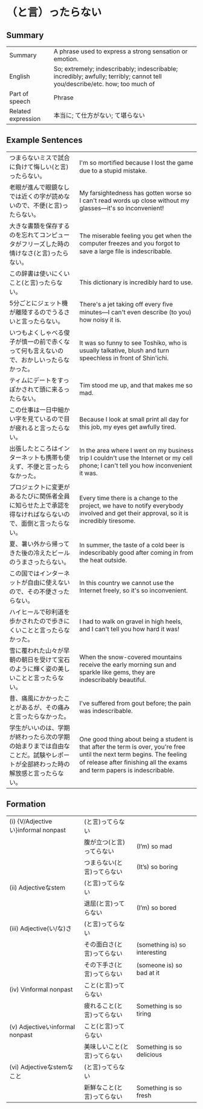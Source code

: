 # （と言）ったらない

## Summary

<table><tr>   <td>Summary</td>   <td>A phrase used to express a strong sensation or emotion.</td></tr><tr>   <td>English</td>   <td>So; extremely; indescribably; indescribable; incredibly; awfully; terribly; cannot tell you/describe/etc. how; too much of</td></tr><tr>   <td>Part of speech</td>   <td>Phrase</td></tr><tr>   <td>Related expression</td>   <td>本当に; て仕方がない; て堪らない</td></tr></table>

## Example Sentences

<table><tr>   <td>つまらないミスで試合に負けて悔しい(と言)ったらない。</td>   <td>I'm so mortiﬁed because I lost the game due to a stupid mistake.</td></tr><tr>   <td>老眼が進んで眼鏡なしでは近くの字が読めないので、不便(と言)ったらない。</td>   <td>My farsightedness has gotten worse so I can't read words up close without my glasses—it's so inconvenient!</td></tr><tr>   <td>大きな書類を保存するのを忘れてコンピュータがフリーズした時の情けなさ(と言)ったらない。</td>   <td>The miserable feeling you get when the computer freezes and you forgot to save a large ﬁle is indescribable.</td></tr><tr>   <td>この辞書は使いにくいこと(と言)ったらない。</td>   <td>This dictionary is incredibly hard to use.</td></tr><tr>   <td>5分ごとにジェット機が離陸するのでうるさいと言ったらない。</td>   <td>There's a jet taking off every ﬁve minutes—I can't even describe (to you) how noisy it is.</td></tr><tr>   <td>いつもよくしゃべる俊子が慎一の前で赤くなって何も言えないので、おかしいったらなかった。</td>   <td>It was so funny to see Toshiko, who is usually talkative, blush and turn speechless in front of Shin'ichi.</td></tr><tr>   <td>ティムにデートをすっぽかされて頭に来るったらない。</td>   <td>Tim stood me up, and that makes me so mad.</td></tr><tr>   <td>この仕事は一日中細かい字を見ているので目が疲れると言ったらない。</td>   <td>Because I look at small print all day for this job, my eyes get awfully tired.</td></tr><tr>   <td>出張したところはインターネットも携帯も使えず、不便と言ったらなかった。</td>   <td>In the area where I went on my business trip I couldn't use the Internet or my cell phone; I can't tell you how inconvenient it was.</td></tr><tr>   <td>プロジェクトに変更があるたびに関係者全員に知らせた上で承認を得なければならないので、面倒と言ったらない。</td>   <td>Every time there is a change to the project, we have to notify everybody involved and get their approval, so it is incredibly tiresome.</td></tr><tr>   <td>夏、暑い外から帰ってきた後の冷えたビールのうまさったらない。</td>   <td>In summer, the taste of a cold beer is indescribably good after coming in from the heat outside.</td></tr><tr>   <td>この国ではインターネットが自由に使えないので、その不便さったらない。</td>   <td>In this country we cannot use the Internet freely, so it's so inconvenient.</td></tr><tr>   <td>ハイヒールで砂利道を歩かされたので歩きにくいことと言ったらなかった。</td>   <td>I had to walk on gravel in high heels, and I can't tell you how hard it was!</td></tr><tr>   <td>雪に覆われた山々が早朝の朝日を受けて宝石のように輝く姿の美しいことと言ったらない。</td>   <td>When the snow-covered mountains receive the early morning sun and sparkle like gems, they are indescribably beautiful.</td></tr><tr>   <td>昔、痛風にかかったことがあるが、その痛みと言ったらなかった。</td>   <td>I've suffered from gout before; the pain was indescribable.</td></tr><tr>   <td>学生がいいのは、学期が終わったら次の学期の始まりまでは自由なことだ。試験やレポートが全部終わった時の解放感と言ったらない。</td>   <td>One good thing about being a student is that after the term is over, you're free until the next term begins. The feeling of release after ﬁnishing all the exams and term papers is indescribable.</td></tr></table>

## Formation

<table class="table"><tbody><tr class="tr head"><td class="td"><span class="numbers">(i)</span> <span class="bold">{V/Adjectiveい}informal nonpast</span></td><td class="td"><span>(</span><span class="concept">と言</span>)<span class="concept">ってらない</span></td><td class="td"></td></tr><tr class="tr"><td class="td"></td><td class="td"><span>腹が立つ(</span><span class="concept">と言</span>)<span class="concept">ってらない</span></td><td class="td"><span>(I’m) so mad</span></td></tr><tr class="tr"><td class="td"></td><td class="td"><span>つまらない(</span><span class="concept">と言</span>)<span class="concept">ってらない</span></td><td class="td"><span>(It’s) so boring</span></td></tr><tr class="tr head"><td class="td"><span class="numbers">(ii)</span> <span class="bold">Adjectiveなstem</span></td><td class="td"><span>(</span><span class="concept">と言</span>)<span class="concept">ってらない</span></td><td class="td"></td></tr><tr class="tr"><td class="td"></td><td class="td"><span>退屈(</span><span class="concept">と言</span>)<span class="concept">ってらない</span></td><td class="td"><span>(I’m) so bored</span></td></tr><tr class="tr head"><td class="td"><span class="numbers">(iii)</span> <span class="bold">Adjective(い/な)さ</span></td><td class="td"><span>(</span><span class="concept">と言</span>)<span class="concept">ってらない</span></td><td class="td"></td></tr><tr class="tr"><td class="td"></td><td class="td"><span>その面白さ(</span><span class="concept">と言</span>)<span class="concept">ってらない</span></td><td class="td"><span>(something is) so interesting</span></td></tr><tr class="tr"><td class="td"></td><td class="td"><span>その下手さ(</span><span class="concept">と言</span>)<span class="concept">ってらない</span></td><td class="td"><span>(someone is) so bad at it</span></td></tr><tr class="tr head"><td class="td"><span class="numbers">(iv)</span> <span class="bold">Vinformal nonpast</span></td><td class="td"><span>こと(</span><span class="concept">と言</span>)<span class="concept">ってらない</span></td><td class="td"></td></tr><tr class="tr"><td class="td"></td><td class="td"><span>疲れること(</span><span class="concept">と言</span>)<span class="concept">ってらない</span></td><td class="td"><span>Something is so tiring</span></td></tr><tr class="tr head"><td class="td"><span class="numbers">(v)</span> <span class="bold">Adjectiveいinformal nonpast</span></td><td class="td"><span>こと(</span><span class="concept">と言</span>)<span class="concept">ってらない</span></td><td class="td"></td></tr><tr class="tr"><td class="td"></td><td class="td"><span>美味しいこと(</span><span class="concept">と言</span>)<span class="concept">ってらない</span></td><td class="td"><span>Something is so delicious</span></td></tr><tr class="tr head"><td class="td"><span class="numbers">(vi)</span> <span class="bold">Adjectiveなstemなこと</span></td><td class="td"><span>(</span><span class="concept">と言</span>)<span class="concept">ってらない</span></td><td class="td"></td></tr><tr class="tr"><td class="td"></td><td class="td"><span>新鮮なこと(</span><span class="concept">と言</span>)<span class="concept">ってらない</span></td><td class="td"><span>Something is so fresh</span></td></tr></tbody></table>

